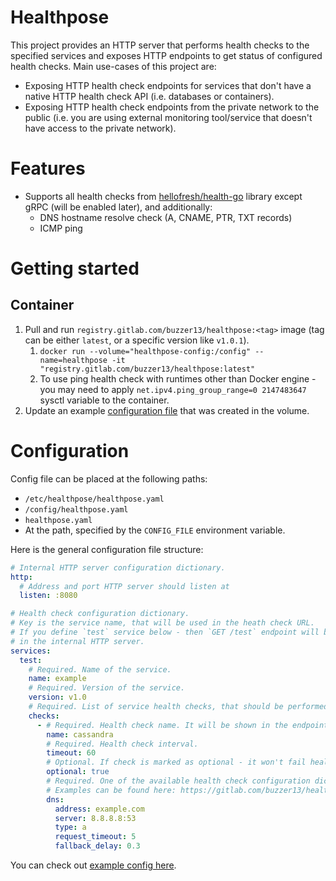 # Healthpose

This project provides an HTTP server that performs health checks to the specified services and exposes HTTP endpoints to get status of configured health checks. Main use-cases of this project are:

- Exposing HTTP health check endpoints for services that don't have a native HTTP health check API (i.e. databases or containers).
- Exposing HTTP health check endpoints from the private network to the public (i.e. you are using external monitoring tool/service that doesn't have access to the private network).

# Features

- Supports all health checks from [hellofresh/health-go](https://github.com/hellofresh/health-go) library except gRPC (will be enabled later), and additionally:
    - DNS hostname resolve check (A, CNAME, PTR, TXT records)
    - ICMP ping

# Getting started

[//]: # (## Releases)

[//]: # ()
[//]: # (1. Download a binary for your OS from the [GitLab releases]&#40;https://gitlab.com/buzzer13/healthpose/-/releases&#41; page.)

[//]: # (2. Prepare a [configuration file]&#40;#configuration&#41; and put it in the supported directory.)

## Container

1. Pull and run `registry.gitlab.com/buzzer13/healthpose:<tag>` image (tag can be either `latest`, or a specific version like `v1.0.1`).
    1. `docker run --volume="healthpose-config:/config" --name=healthpose -it "registry.gitlab.com/buzzer13/healthpose:latest"`
    2. To use ping health check with runtimes other than Docker engine - you may need to apply `net.ipv4.ping_group_range=0 2147483647` sysctl variable to the container.
2. Update an example [configuration file](#configuration) that was created in the volume.

# Configuration

Config file can be placed at the following paths:

- `/etc/healthpose/healthpose.yaml`
- `/config/healthpose.yaml`
- `healthpose.yaml`
- At the path, specified by the `CONFIG_FILE` environment variable.

Here is the general configuration file structure:

```yaml
# Internal HTTP server configuration dictionary.
http:
  # Address and port HTTP server should listen at
  listen: :8080

# Health check configuration dictionary.
# Key is the service name, that will be used in the heath check URL.
# If you define `test` service below - then `GET /test` endpoint will be created
# in the internal HTTP server.
services:
  test:
    # Required. Name of the service.
    name: example
    # Required. Version of the service.
    version: v1.0
    # Required. List of service health checks, that should be performed.
    checks:
      - # Required. Health check name. It will be shown in the endpoint response if check fails.
        name: cassandra
        # Required. Health check interval.
        timeout: 60
        # Optional. If check is marked as optional - it won't fail health check of the whole service.
        optional: true
        # Required. One of the available health check configuration dictionaries.
        # Examples can be found here: https://gitlab.com/buzzer13/healthpose/-/blob/master/misc/config/healthpose.yaml
        dns:
          address: example.com
          server: 8.8.8.8:53
          type: a
          request_timeout: 5
          fallback_delay: 0.3
```

You can check out [example config here](https://gitlab.com/buzzer13/healthpose/-/blob/master/misc/config/healthpose.yaml).
